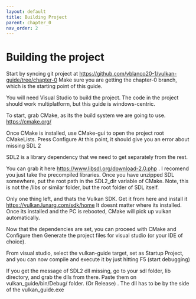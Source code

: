 ```yaml
---
layout: default
title: Building Project
parent: chapter_0
nav_order: 2
---
```


# Building the project

Start by syncing git project at https://github.com/vblanco20-1/vulkan-guide/tree/chapter-0
Make sure you are getting the chapter-0 branch, which is the starting point of this guide.

You will need Visual Studio to build the project. The code in the project should work multiplatform, but this guide is windows-centric.


To start, grab CMake, as its the build system we are going to use. https://cmake.org/

Once CMake is installed, use CMake-gui to open the project root CMakeLists. Press Configure
At this point, it should give you an error about missing SDL 2

SDL2 is a library dependency that we need to get separately from the rest.

You can grab it here https://www.libsdl.org/download-2.0.php . I recomend you just take the precompiled libraries.
Once you have unzipped SDL somewhere, put the root path in the SDL2_dir variable of CMake.
Note, this is not the /libs or similar folder, but the root folder of SDL itself.

Only one thing left, and thats the Vulkan SDK. Get it from here and install it https://vulkan.lunarg.com/sdk/home
It doesnt matter where its installed. Once its installed and the PC is rebooted, CMake will pick up vulkan automatically.

Now that the dependencies are set, you can proceed with CMake and Configure then Generate the project files for visual studio (or your IDE of choice). 

From visual studio, select the vulkan-guide target, set as Startup Project, and you can now compile and execute it by just hitting F5 (start debugging)

If you get the message of SDL2 dll missing, go to your sdl folder, lib directory, and grab the dlls from there. Paste them on vulkan_guide/bin/Debug/ folder. (Or Release) . The dll has to be by the side of the vulkan_guide.exe